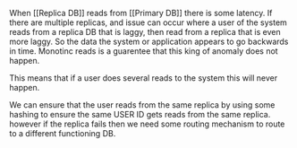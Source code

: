 When [[Replica DB]] reads from [[Primary DB]] there is some latency. If there are multiple replicas, and issue can occur where a user of the system reads from a replica DB that is laggy, then read from a replica that is even more laggy. So the data the system or application appears to go backwards in time. Monotinc reads is a guarentee that this king of anomaly does not happen.

This means that if a user does several reads to the system this will never happen. 

We can ensure that the user reads from the same replica by using some hashing to ensure the same USER ID gets reads from the same replica. however if the replica fails then we need some routing mechanism to route to a different functioning DB. 
